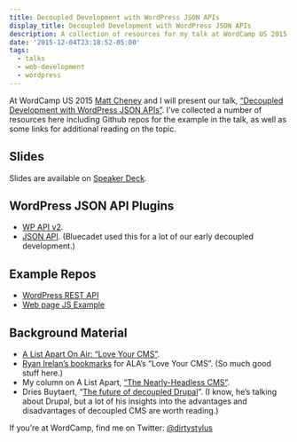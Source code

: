 ```yaml
---
title: Decoupled Development with WordPress JSON APIs
display_title: Decoupled Development with WordPress JSON APIs
description: A collection of resources for my talk at WordCamp US 2015, “Decoupled Development with WordPress JSON APIs”
date: '2015-12-04T23:18:52-05:00'
tags:
  - talks
  - web-development
  - wordpress
---
```

At WordCamp US 2015 [Matt Cheney](https://rychosis.org) and I will present our talk, [“Decoupled Development with WordPress JSON APIs”](http://2015.us.wordcamp.org/session/decoupled-development-with-wordpress-json-apis/). I’ve collected a number of resources here including Github repos for the example in the talk, as well as some links for additional reading on the topic.

## Slides

Slides are available on [Speaker Deck](https://speakerdeck.com/mllobrera/decoupled-development-with-wordpress-json-apis).

## WordPress JSON API Plugins

- [WP API v2](http://v2.wp-api.org).
- [JSON API](https://wordpress.org/plugins/json-api/). (Bluecadet used this for a lot of our early decoupled development.)

## Example Repos

- [WordPress REST API](https://github.com/dirtystylus/wordcampus-2015-rest-api)
- [Web page JS Example](https://github.com/dirtystylus/wordcampus-2015-js-example)

## Background Material

- [A List Apart On Air: “Love Your CMS”](http://alistapart.com/event/content-management).
- [Ryan Irelan’s bookmarks](https://pinboard.in/u:ryanirelan/t:alaonaircms/) for ALA’s “Love Your CMS”. (So much good stuff here.)
- My column on A List Apart, [“The Nearly-Headless CMS”](http://alistapart.com/column/nearly-headless-cms).
- Dries Buytaert, “[The future of decoupled Drupal](http://buytaert.net/the-future-of-decoupled-drupal)”. (I know, he’s talking about Drupal, but a lot of his insights into the advantages and disadvantages of decoupled CMS are worth reading.)

If you’re at WordCamp, find me on Twitter: [@dirtystylus](https://twitter.com/dirtystylus)
